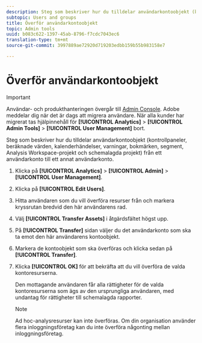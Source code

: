 ```yaml
---
description: Steg som beskriver hur du tilldelar användarkontoobjekt (kontrollpaneler, beräknade värden, kalenderhändelser, varningar, bokmärken, segment, Analysis Workspace-projekt och schemalagda projekt) från ett användarkonto till ett annat användarkonto.
subtopic: Users and groups
title: Överför användarkontoobjekt
topic: Admin tools
uuid: b083c622-1397-45ab-8796-f7cdc7043ec6
translation-type: tm+mt
source-git-commit: 3997889ae72920d719203edbb159b55b983158e7

---
```



# Överför användarkontoobjekt

>[!IMPORTANT]
>
>Användar- och produkthanteringen övergår till [Admin Console](https://helpx.adobe.com/se/enterprise/using/admin-console.html). Adobe meddelar dig när det är dags att migrera användare. När alla kunder har migrerat tas hjälpinnehåll för **[!UICONTROL Analytics]** > **[!UICONTROL Admin Tools]** > **[!UICONTROL User Management]** bort.

Steg som beskriver hur du tilldelar användarkontoobjekt (kontrollpaneler, beräknade värden, kalenderhändelser, varningar, bokmärken, segment, Analysis Workspace-projekt och schemalagda projekt) från ett användarkonto till ett annat användarkonto.

1. Klicka på **[!UICONTROL Analytics]** > **[!UICONTROL Admin]** > **[!UICONTROL User Management]**.
1. Klicka på **[!UICONTROL Edit Users]**.
1. Hitta användaren som du vill överföra resurser från och markera kryssrutan bredvid den här användarens rad.
1. Välj **[!UICONTROL Transfer Assets]** i åtgärdsfältet högst upp.
1. På **[!UICONTROL Transfer]** sidan väljer du det användarkonto som ska ta emot den här användarens kontoobjekt.
1. Markera de kontoobjekt som ska överföras och klicka sedan på **[!UICONTROL Transfer]**.
1. Klicka **[!UICONTROL OK]** för att bekräfta att du vill överföra de valda kontoresurserna.

   Den mottagande användaren får alla rättigheter för de valda kontoresurserna som ägs av den ursprungliga användaren, med undantag för rättigheter till schemalagda rapporter.

   >[!NOTE]
   >
   >Ad hoc-analysresurser kan inte överföras. Om din organisation använder flera inloggningsföretag kan du inte överföra någonting mellan inloggningsföretag.

